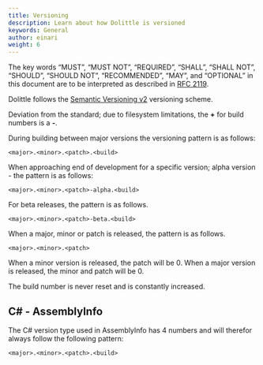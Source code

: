 ```yaml
---
title: Versioning
description: Learn about how Dolittle is versioned
keywords: General
author: einari
weight: 6
---
```

The key words “MUST”, “MUST NOT”, “REQUIRED”, “SHALL”, “SHALL NOT”, “SHOULD”, “SHOULD NOT”,
“RECOMMENDED”, “MAY”, and “OPTIONAL” in this document are to be interpreted as described in
[RFC 2119](https://tools.ietf.org/html/rfc2119).

Dolittle follows the [Semantic Versioning v2](https://semver.org) versioning scheme.

Deviation from the standard; due to filesystem limitations, the **+** for build numbers is a **-**.

During building between major versions the versioning pattern is as follows:

`<major>.<minor>.<patch>.<build>`

When approaching end of development for a specific version; alpha version - the pattern is as follows:

`<major>.<minor>.<patch>-alpha.<build>`

For beta releases, the pattern is as follows.

`<major>.<minor>.<patch>-beta.<build>`

When a major, minor or patch is released, the pattern is as follows.

`<major>.<minor>.<patch>`

When a minor version is released, the patch will be 0.
When a major version is released, the minor and patch will be 0.

The build number is never reset and is constantly increased.

## C# - AssemblyInfo

The C# version type used in AssemblyInfo has 4 numbers and will therefor always
follow the following pattern:

`<major>.<minor>.<patch>.<build>`